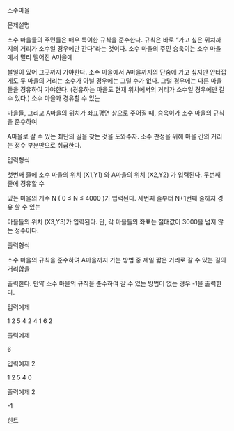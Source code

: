 소수마을



문제설명


소수 마을들의 주민들은 매우 특이한 규칙을 준수한다. 규칙은 바로 “가고 싶은 위치까지의 거리가 소수일 경우에만 간다”라는 것이다. 소수 마을의 주민 승욱이는 소수 마을에서 멀리 떨어진 A마을에

볼일이 있어 그곳까지 가야한다. 소수 마을에서 A마을까지의 단숨에 가고 싶지만 안타깝게도 두 마을의 거리는 소수가 아닐 경우에는 그럴 수가 없다. 그럴 경우에는 다른 마을들을 경유하여 가야한다. (경유하는 마을도 현재 위치에서의 거리가 소수일 경우에만 갈 수 있다.) 소수 마을과 경유할 수 있는

마을들, 그리고 A마을의 위치가 좌표평면 상으로 주어질 때, 승욱이가 소수 마을의 규칙을 준수하여

A마을로 갈 수 있는 최단의 길을 찾는 것을 도와주자. 소수 판정을 위해 마을 간의 거리는 정수 부분만으로 취급한다.

입력형식


첫번째 줄에 소수 마을의 위치 (X1,Y1) 와 A마을의 위치 (X2,Y2) 가 입력된다. 두번째 줄에 경유할 수

있는 마을의 개수 N ( 0 ≤ N ≤ 4000 )가 입력된다. 세번째 줄부터 N+1번째 줄까지 경유 할 수 있는

마을들의 위치 (X3,Y3)가 입력된다. 단, 각 마을들의 좌표는 절대값이 3000을 넘지 않는 정수이다.

출력형식


소수 마을의 규칙을 준수하여 A마을까지 가는 방법 중 제일 짧은 거리로 갈 수 있는 길의 거리합을

출력한다. 만약 소수 마을의 규칙을 준수하여 갈 수 있는 방법이 없는 경우 -1을 출력한다.

입력예제


1 2 5 4
2
4 1
6 2

출력예제
 


6
 
입력예제 2


1 2 5 4
0


출력예제 2


-1


힌트

